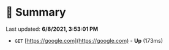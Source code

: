# 📖 Summary
Last updated: **6/8/2021, 3:53:01 PM**

- `GET` [https://google.com](https://google.com) - **Up** (173ms)
